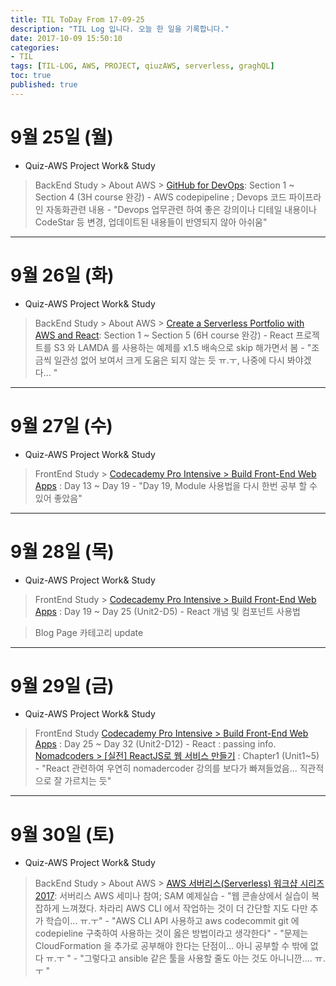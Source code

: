 ```yaml
---
title: TIL ToDay From 17-09-25 
description: "TIL Log 입니다. 오늘 한 일을 기록합니다."
date: 2017-10-09 15:50:10
categories: 
- TIL
tags: [TIL-LOG, AWS, PROJECT, qiuzAWS, serverless, graghQL]
toc: true
published: true
---
```


# 9월 25일 (월)

- Quiz-AWS Project Work& Study
 > BackEnd Study > About AWS > [GitHub for DevOps](https://acloud.guru/course/github-devops/dashboard): Section 1 ~ Section 4 (3H course 완강)
	- AWS codepipeline ; Devops 코드 파이프라인 자동화관련 내용 
	- "Devops 업무관련 하여 좋은 강의이나 디테일 내용이나 CodeStar 등 변경, 업데이트된 내용들이 반영되지 않아 아쉬움"
	
---
# 9월 26일 (화)

- Quiz-AWS Project Work& Study
 > BackEnd Study > About AWS > [Create a Serverless Portfolio with AWS and React](https://acloud.guru/course/serverless-portfolio-with-react/dashboard): Section 1 ~ Section 5 (6H course 완강)
	- React 프로젝트를 S3 와 LAMDA 를 사용하는 예제를 x1.5 배속으로 skip 해가면서 봄
	- "조금씩 일관성 없어 보여서 크게 도움은 되지 않는 듯 ㅠ.ㅜ, 나중에 다시 봐야겠다... "
---

# 9월 27일 (수)
- Quiz-AWS Project Work& Study
 > FrontEnd Study > [Codecademy Pro Intensive > Build Front-End Web Apps](https://www.codecademy.com/pro/intensive/build-frontend-web-apps-from-scratch?ubv=upgrdsbwa) : Day 13 ~ Day 19
	- "Day 19, Module 사용법을 다시 한번 공부 할 수 있어 좋았음"
	
---
# 9월 28일 (목)
- Quiz-AWS Project Work& Study
 > FrontEnd Study > [Codecademy Pro Intensive > Build Front-End Web Apps](https://www.codecademy.com/pro/intensive/build-frontend-web-apps-from-scratch?ubv=upgrdsbwa) : Day 19 ~ Day 25 (Unit2-D5)
	- React 개념 및 컴포넌트 사용법
	
 > Blog Page 카테고리 update

---
# 9월 29일 (금)
- Quiz-AWS Project Work& Study
 > FrontEnd Study 
 [Codecademy Pro Intensive > Build Front-End Web Apps](https://www.codecademy.com/pro/intensive/build-frontend-web-apps-from-scratch?ubv=upgrdsbwa) : Day 25 ~ Day 32 (Unit2-D12)
	- React : passing info.
 [Nomadcoders > [실전] ReactJS로 웹 서비스 만들기](http://academy.nomadcoders.co/courses/enrolled/216871) : Chapter1 (Unit1~5)
	- "React 관련하여 우연히 nomadercoder 강의를 보다가 빠져들었음... 직관적으로 잘 가르치는 듯"
 
---
# 9월 30일 (토)

- Quiz-AWS Project Work& Study
 > BackEnd Study > About AWS > [AWS 서버리스(Serverless) 워크샵 시리즈 2017](https://onoffmix.com/event/109466): 서버리스 AWS 세미나 참여; SAM 예제실습 
	- "웹 콘솔상에서 실습이 복잡하게 느껴졌다. 차라리 AWS CLI 에서 작업하는 것이 더 간단할 지도 다만 추가 학습이... ㅠ.ㅜ"
	- "AWS CLI API 사용하고 aws codecommit git 에  codepieline 구축하여 사용하는 것이 옳은 방법이라고 생각한다"
	- "문제는 CloudFormation 을 추가로 공부해야 한다는 단점이... 아니 공부할 수 밖에 없다 ㅠ.ㅜ "
	- "그렇다고 ansible 같은 툴을 사용할 줄도 아는 것도 아니니깐.... ㅠ.ㅜ "
















